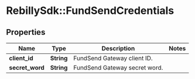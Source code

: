 # RebillySdk::FundSendCredentials

## Properties
Name | Type | Description | Notes
------------ | ------------- | ------------- | -------------
**client_id** | **String** | FundSend Gateway client ID. | 
**secret_word** | **String** | FundSend Gateway secret word. | 

